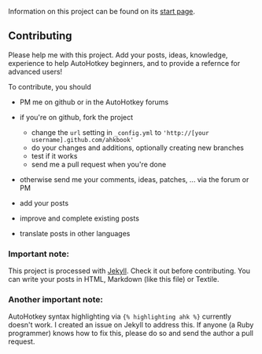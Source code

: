 Information on this project can be found on its [start page](http://maul-esel.github.com/ahkbook/en/Introduction).

## Contributing
Please help me with this project. Add your posts, ideas, knowledge, experience to help AutoHotkey beginners, and to provide a refernce for advanced users!

To contribute, you should
* PM me on github or in the AutoHotkey forums

* if you're on github, fork the project
	* change the `url` setting in `_config.yml` to `'http://[your username].github.com/ahkbook'`
	* do your changes and additions, optionally creating new branches
	* test if it works
	* send me a pull request when you're done
* otherwise send me your comments, ideas, patches, ... via the forum or PM

* add your posts
* improve and complete existing posts
* translate posts in other languages

### Important note:
This project is processed with [Jekyll](https://github.com/mojombo/jekyll#readme). Check it out before contributing.
You can write your posts in HTML, Markdown (like this file) or Textile.

### Another important note:
AutoHotkey syntax highlighting via `{% highlighting ahk %}` currently doesn't work. I created an issue on Jekyll to address this. If anyone (a Ruby programmer) knows how to fix this, please do so and send the author a pull request.